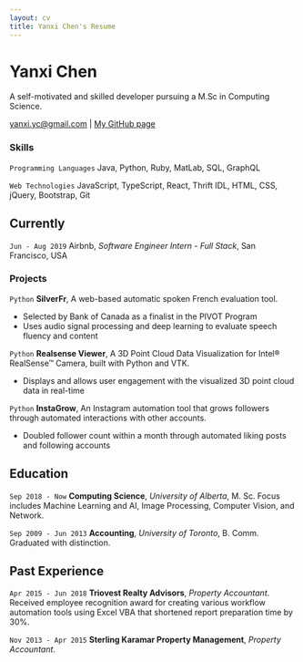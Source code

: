 ```yaml
---
layout: cv
title: Yanxi Chen's Resume
---
```

# Yanxi Chen
A self-motivated and skilled developer pursuing a M.Sc in Computing Science.

<div id="webaddress">
<a href="yanxi.yc@gmail.com">yanxi.yc@gmail.com</a>
| <a href="https://yanxichen.github.io/madebyyanxi/">My GitHub page</a>
</div>

### Skills

`Programming Languages`
Java, Python, Ruby, MatLab, SQL, GraphQL

`Web Technologies`
JavaScript, TypeScript, React, Thrift IDL, HTML, CSS, jQuery, Bootstrap, Git 

## Currently

`Jun - Aug 2019`
Airbnb, *Software Engineer Intern - Full Stack*, San Francisco, USA


### Projects

`Python`
__SilverFr__, A web-based automatic spoken French evaluation tool.
- Selected by Bank of Canada as a finalist in the PIVOT Program
- Uses audio signal processing and deep learning to evaluate speech fluency and content

`Python`
__Realsense Viewer__, A 3D Point Cloud Data Visualization for Intel® RealSense™ Camera, built with Python and VTK.
- Displays and allows user engagement with the visualized 3D point cloud data in real-time

`Python`
__InstaGrow__, An Instagram automation tool that grows followers through automated interactions with other accounts.
- Doubled follower count within a month through automated liking posts and following accounts

## Education

`Sep 2018 - Now`
__Computing Science__, *University of Alberta*, M. Sc.
Focus includes Machine Learning and AI, Image Processing, Computer Vision, and Network.

`Sep 2009 - Jun 2013`
__Accounting__, *University of Toronto*, B. Comm.
Graduated with distinction.

## Past Experience

`Apr 2015 - Jun 2018`
__Triovest Realty Advisors__, *Property Accountant*.
Received employee recognition award for creating various workflow automation tools using Excel VBA that shortened report preparation time by 30%.

`Nov 2013 - Apr 2015`
__Sterling Karamar Property Management__, *Property Accountant*.



<!-- ### Footer

Last updated: May 2019 -->


